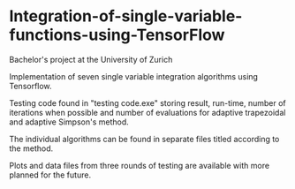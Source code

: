# Integration-of-single-variable-functions-using-TensorFlow
Bachelor's project at the University of Zurich

Implementation of seven single variable integration algorithms using Tensorflow.

Testing code found in "testing code.exe" storing result, run-time, number of iterations when possible and number of evaluations for adaptive trapezoidal and adaptive Simpson's method.

The individual algorithms can be found in separate files titled according to the method.

Plots and data files from three rounds of testing are available with more planned for the future.

